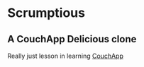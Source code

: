 Scrumptious
===========

A CouchApp Delicious clone
--------------------------

Really just lesson in learning [CouchApp](http://github.com/couchapp/couchapp)